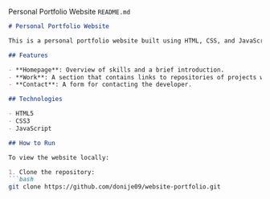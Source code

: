 Personal Portfolio Website `README.md`
```md
# Personal Portfolio Website

This is a personal portfolio website built using HTML, CSS, and JavaScript. The website showcases the projects, skills, and experience of Augustine Omo Idonije.

## Features

- **Homepage**: Overview of skills and a brief introduction.
- **Work**: A section that contains links to repositories of projects with brief descriptions.
- **Contact**: A form for contacting the developer.

## Technologies

- HTML5
- CSS3
- JavaScript

## How to Run

To view the website locally:

1. Clone the repository: 
```bash
git clone https://github.com/donije09/website-portfolio.git
